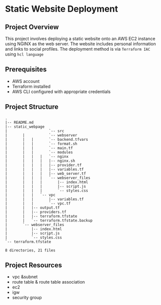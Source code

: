 # Static Website Deployment

## Project Overview

This project involves deploying a static website onto an AWS EC2 instance using NGINX as the web server. The website includes personal information and links to social profiles. The deployment method is via `Terraform IAC` using `hcl language`

## Prerequisites

- AWS account
- Terraform installed
- AWS CLI configured with appropriate credentials

## Project Structure
```plaintext
.
|-- README.md
|-- static_webpage
|                   `-- src
|       |           `-- webserver
|       |   |       `-- backend.tfvars
|       |   |       `-- format.sh
|       |   |       `-- main.tf
|       |   |       `-- modules
|       |   |   |   `-- nginx
|       |   |   |   |-- nginx.sh
|       |   |   |   |-- provider.tf
|       |   |   |   |-- variables.tf
|       |   |   |   |-- web_server.tf
|       |   |   |   `-- webserver_files
|       |   |   |       |-- index.html
|       |   |   |       |-- script.js
|       |   |   |       `-- styles.css
|       |   |   `-- vpc
|       |   |       |-- variables.tf
|       |   |       `-- vpc.tf
|       |   |-- output.tf
|       |   |-- providers.tf
|       |   |-- terraform.tfstate
|       |   `-- terraform.tfstate.backup
|       `-- webserver_files
|           |-- index.html
|           |-- script.js
|           `-- styles.css
`-- terraform.tfstate

8 directories, 21 files

```

## Project Resources
- vpc &subnet
- route table & route table association
- ec2
- igw
- security group
